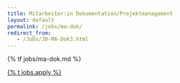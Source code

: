 ```yaml
---
title: Mitarbeiter:in Dokumentation/Projektmanagement
layout: default
permalink: /jobs/ma-dok/
redirect_from:
   - /Jobs/JD-MA-Dok3.html
---
```


{% tf jobs/ma-dok.md %}

<div class="d-grid gap-2 col-4 mx-auto mt-5">
<a href="mailto:project@scs.sovereignit.de?subject={% t jobs.ma-dok.title %}" class="btn btn-secondary btn-lg">{% t jobs.apply %}</a>
</div>